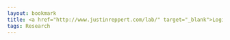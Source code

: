 ```yaml
---
layout: bookmark
title: <a href="http://www.justinreppert.com/lab/" target="_blank">Logic Lab <i class="fa fa-link"></i></a>
tags: Research
---
```

